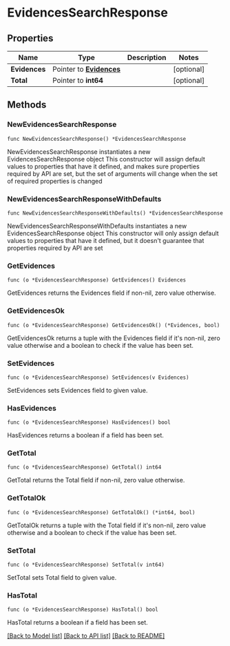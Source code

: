 # EvidencesSearchResponse

## Properties

Name | Type | Description | Notes
------------ | ------------- | ------------- | -------------
**Evidences** | Pointer to [**Evidences**](Evidences.md) |  | [optional] 
**Total** | Pointer to **int64** |  | [optional] 

## Methods

### NewEvidencesSearchResponse

`func NewEvidencesSearchResponse() *EvidencesSearchResponse`

NewEvidencesSearchResponse instantiates a new EvidencesSearchResponse object
This constructor will assign default values to properties that have it defined,
and makes sure properties required by API are set, but the set of arguments
will change when the set of required properties is changed

### NewEvidencesSearchResponseWithDefaults

`func NewEvidencesSearchResponseWithDefaults() *EvidencesSearchResponse`

NewEvidencesSearchResponseWithDefaults instantiates a new EvidencesSearchResponse object
This constructor will only assign default values to properties that have it defined,
but it doesn't guarantee that properties required by API are set

### GetEvidences

`func (o *EvidencesSearchResponse) GetEvidences() Evidences`

GetEvidences returns the Evidences field if non-nil, zero value otherwise.

### GetEvidencesOk

`func (o *EvidencesSearchResponse) GetEvidencesOk() (*Evidences, bool)`

GetEvidencesOk returns a tuple with the Evidences field if it's non-nil, zero value otherwise
and a boolean to check if the value has been set.

### SetEvidences

`func (o *EvidencesSearchResponse) SetEvidences(v Evidences)`

SetEvidences sets Evidences field to given value.

### HasEvidences

`func (o *EvidencesSearchResponse) HasEvidences() bool`

HasEvidences returns a boolean if a field has been set.

### GetTotal

`func (o *EvidencesSearchResponse) GetTotal() int64`

GetTotal returns the Total field if non-nil, zero value otherwise.

### GetTotalOk

`func (o *EvidencesSearchResponse) GetTotalOk() (*int64, bool)`

GetTotalOk returns a tuple with the Total field if it's non-nil, zero value otherwise
and a boolean to check if the value has been set.

### SetTotal

`func (o *EvidencesSearchResponse) SetTotal(v int64)`

SetTotal sets Total field to given value.

### HasTotal

`func (o *EvidencesSearchResponse) HasTotal() bool`

HasTotal returns a boolean if a field has been set.


[[Back to Model list]](../README.md#documentation-for-models) [[Back to API list]](../README.md#documentation-for-api-endpoints) [[Back to README]](../README.md)



